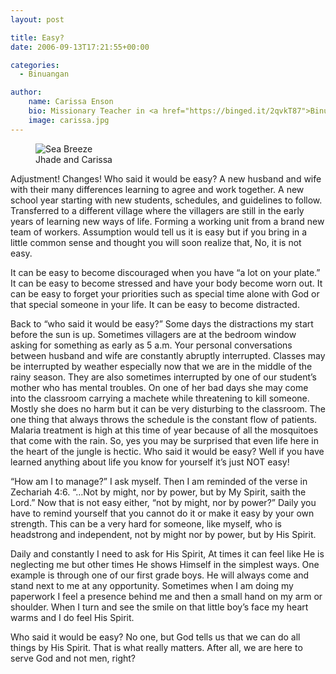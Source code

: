 ```yaml
---
layout: post

title: Easy?
date: 2006-09-13T17:21:55+00:00

categories:
  - Binuangan

author:
    name: Carissa Enson
    bio: Missionary Teacher in <a href="https://binged.it/2qvkT87">Binuangan Excel School</a>.
    image: carissa.jpg
---
```


<figure>
    <img class="u-zoomable" alt="Sea Breeze" src="{{site.img_dir}}/2007/02/jhade-and-carissa.jpg">
    <figcaption>Jhade and Carissa</figcaption>
</figure>

Adjustment! Changes! Who said it would be easy? A new husband and wife with their many differences learning to agree and work together. A new school year starting with new students, schedules, and guidelines to follow. Transferred to a different village where the villagers are still in the early years of learning new ways of life. Forming a working unit from a brand new team of workers. Assumption would tell us it is easy but if you bring in a little common sense and thought you will soon realize that, No, it is not easy.

It can be easy to become discouraged when you have “a lot on your plate.” It can be easy to become stressed and have your body become worn out. It can be easy to forget your priorities such as special time alone with God or that special someone in your life. It can be easy to become distracted.<!--more-->

Back to “who said it would be easy?” Some days the distractions my start before the sun is up. Sometimes villagers are at the bedroom window asking for something as early as 5 a.m. Your personal conversations between husband and wife are constantly abruptly interrupted. Classes may be interrupted by weather especially now that we are in the middle of the rainy season. They are also sometimes interrupted by one of our student’s mother who has mental troubles. On one of her bad days she may come into the classroom carrying a machete while threatening to kill someone. Mostly she does no harm but it can be very disturbing to the classroom. The one thing that always throws the schedule is the constant flow of patients. Malaria treatment is high at this time of year because of all the mosquitoes that come with the rain. So, yes you may be surprised that even life here in the heart of the jungle is hectic. Who said it would be easy? Well if you have learned anything about life you know for yourself it’s just NOT easy!

“How am I to manage?” I ask myself. Then I am reminded of the verse in Zechariah 4:6. “…Not by might, nor by power, but by My Spirit, saith the Lord.” Now that is not easy either, “not by might, nor by power?” Daily you have to remind yourself that you cannot do it or make it easy by your own strength. This can be a very hard for someone, like myself, who is headstrong and independent, not by might nor by power, but by His Spirit.

Daily and constantly I need to ask for His Spirit, At times it can feel like He is neglecting me but other times He shows Himself in the simplest ways. One example is through one of our first grade boys. He will always come and stand next to me at any opportunity. Sometimes when I am doing my paperwork I feel a presence behind me and then a small hand on my arm or shoulder. When I turn and see the smile on that little boy’s face my heart warms and I do feel His Spirit.

Who said it would be easy? No one, but God tells us that we can do all things by His Spirit. That is what really matters. After all, we are here to serve God and not men, right?
